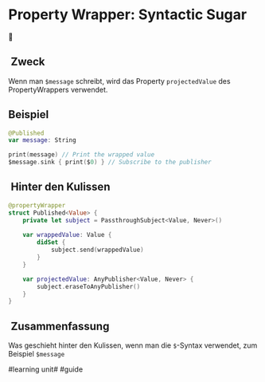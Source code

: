 # Property Wrapper: Syntactic Sugar
🎁


##  Zweck
Wenn man `$message` schreibt, wird das Property `projectedValue` des PropertyWrappers verwendet.

## Beispiel

```swift
@Published
var message: String

print(message) // Print the wrapped value
$message.sink { print($0) } // Subscribe to the publisher
```

##  Hinter den Kulissen
```swift
@propertyWrapper
struct Published<Value> {
    private let subject = PassthroughSubject<Value, Never>()
    
	var wrappedValue: Value {
		didSet {
		    subject.send(wrappedValue)
		}
	}

    var projectedValue: AnyPublisher<Value, Never> {
		subject.eraseToAnyPublisher()
    }
}
```

##  Zusammenfassung

Was geschieht hinter den Kulissen, wenn man die `$`-Syntax verwendet, zum Beispiel `$message`

#learning unit# #guide